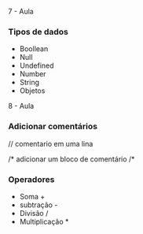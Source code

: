 7 - Aula

<h3> Tipos de dados </h3>

- Boollean
- Null
- Undefined
- Number
- String
- Objetos

8 - Aula

<h3> Adicionar comentários  </h3>

// comentario em uma lina

/\*
adicionar um bloco de comentário
/\*

<h3>Operadores</h3>

- Soma +
- subtração -
- Divisão /
- Multiplicação \*
